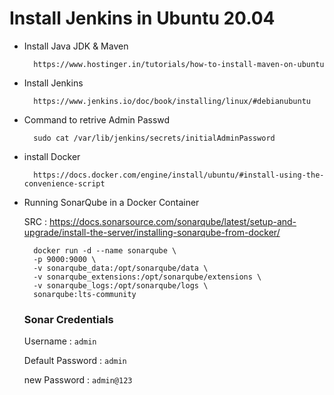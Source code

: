 # Install Jenkins in Ubuntu 20.04 

- Install Java JDK & Maven 

        https://www.hostinger.in/tutorials/how-to-install-maven-on-ubuntu

- Install Jenkins

        https://www.jenkins.io/doc/book/installing/linux/#debianubuntu

- Command to retrive Admin Passwd

        sudo cat /var/lib/jenkins/secrets/initialAdminPassword

- install Docker 

        https://docs.docker.com/engine/install/ubuntu/#install-using-the-convenience-script

- Running SonarQube in a Docker Container

    SRC : https://docs.sonarsource.com/sonarqube/latest/setup-and-upgrade/install-the-server/installing-sonarqube-from-docker/

        docker run -d --name sonarqube \
        -p 9000:9000 \
        -v sonarqube_data:/opt/sonarqube/data \
        -v sonarqube_extensions:/opt/sonarqube/extensions \
        -v sonarqube_logs:/opt/sonarqube/logs \
        sonarqube:lts-community

    ### Sonar Credentials 

    Username : `admin`

    Default Password : `admin`

    new Password : `admin@123`